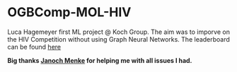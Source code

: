 # OGBComp-MOL-HIV

Luca Hagemeyer first ML project @ Koch Group. The aim was to imporve on the HIV Competition without using Graph Neural Networks.
The leaderboard can be found [here](https://ogb.stanford.edu/docs/leader_graphprop/)

**Big thanks [Janoch Menke](https://github.com/JanoschMenke) for helping me with all issues I had.**
